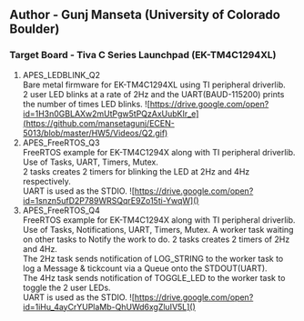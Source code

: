 ## Author - Gunj Manseta (University of Colorado Boulder)  
### Target Board - Tiva C Series Launchpad (EK-TM4C1294XL)  

1. APES_LEDBLINK_Q2  
  Bare metal firmware for EK-TM4C1294XL using TI peripheral driverlib.  
  2 user LED blinks at a rate of 2Hz and the UART(BAUD-115200) prints the number of times LED blinks.
  ![https://drive.google.com/open?id=1H3n0GBLAXw2mUtPgw5tPQzAxUubKIr_e](https://github.com/mansetagunj/ECEN-5013/blob/master/HW5/Videos/Q2.gif)
2. APES_FreeRTOS_Q3  
  FreeRTOS example for EK-TM4C1294X along with TI peripheral driverlib. Use of Tasks, UART, Timers, Mutex.  
  2 tasks creates 2 timers for blinking the LED at 2Hz and 4Hz respectively.   
  UART is used as the STDIO.
  ![https://drive.google.com/open?id=1snzn5ufD2P789WRSQqrE9Zo15ti-YwqW]()
3. APES_FreeRTOS_Q4  
  FreeRTOS example for EK-TM4C1294X along with TI peripheral driverlib. Use of Tasks, Notifications, UART, Timers, Mutex.
  A worker task waiting on other tasks to Notify the work to do.
  2 tasks creates 2 timers of 2Hz and 4Hz.   
    The 2Hz task sends notification of LOG_STRING to the worker task to log a Message & tickcount via a Queue onto the STDOUT(UART).    
    The 4Hz task sends notification of TOGGLE_LED to the worker task to toggle the 2 user LEDs.  
  UART is used as the STDIO.
  ![https://drive.google.com/open?id=1iHu_4ayCrYUPlaMb-QhUWd6xgZluIV5L]()
